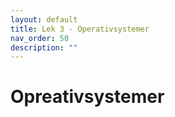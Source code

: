 ```yaml
---
layout: default
title: Lek 3 - Operativsystemer
nav_order: 50
description: ""
---
```

# Opreativsystemer


